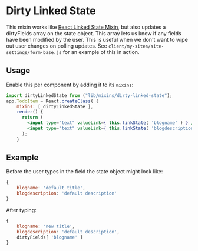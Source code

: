 Dirty Linked State
============
This mixin works like [React Linked State Mixin](https://facebook.github.io/react/docs/two-way-binding-helpers.html), 
but also updates a dirtyFields array on the state object. This array lets us know if any fields have been
modified by the user. This is useful when we don't want to wipe out user changes on polling updates. 
See `client/my-sites/site-settings/form-base.js` for an example of this in action.

Usage
-----

Enable this per component by adding it to its `mixins`:

```jsx
import dirtyLinkedState from ("lib/mixins/dirty-linked-state");
app.TodoItem = React.createClass( {
    mixins: [ dirtyLinkedState ],
    render() {
      return ( 
        <input type="text" valueLink={ this.linkState( 'blogname' ) } />
        <input type="text" valueLink={ this.linkState( 'blogdescription' ) } /> 
      );
    }
```

Example
-----
Before the user types in the field the state object might look like:

```js
{ 
	blogname: 'default title',
	blogdescription: 'default description'
}
```

After typing:

```js
{
	blogname: 'new title',
	blogdescription: 'default description',
	dirtyFields[ 'blogname' ]
}
```
